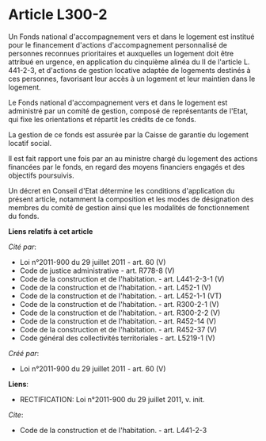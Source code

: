 # Article L300-2

Un Fonds national d'accompagnement vers et dans le logement est institué pour le financement d'actions d'accompagnement
personnalisé de personnes reconnues prioritaires et auxquelles un logement doit être attribué en urgence, en application du
cinquième alinéa du II de l'article L. 441-2-3, et d'actions de gestion locative adaptée de logements destinés à ces
personnes, favorisant leur accès à un logement et leur maintien dans le logement. 

Le Fonds national d'accompagnement vers et dans le logement est administré par un comité de gestion, composé de représentants
de l'Etat, qui fixe les orientations et répartit les crédits de ce fonds. 

La gestion de ce fonds est assurée par la Caisse de garantie du logement locatif social. 

Il est fait rapport une fois par an au ministre chargé du logement des actions financées par le fonds, en regard des moyens
financiers engagés et des objectifs poursuivis. 

Un décret en Conseil d'Etat détermine les conditions d'application du présent article, notamment la composition et les modes
de désignation des membres du comité de gestion ainsi que les modalités de fonctionnement du fonds.

**Liens relatifs à cet article**

_Cité par_:

  - Loi n°2011-900 du 29 juillet 2011 - art. 60 (V)
  - Code de justice administrative - art. R778-8 (V)
  - Code de la construction et de l'habitation. - art. L441-2-3-1 (V)
  - Code de la construction et de l'habitation. - art. L452-1 (V)
  - Code de la construction et de l'habitation. - art. L452-1-1 (VT)
  - Code de la construction et de l'habitation. - art. R300-2-1 (V)
  - Code de la construction et de l'habitation. - art. R300-2-2 (V)
  - Code de la construction et de l'habitation. - art. R452-14 (V)
  - Code de la construction et de l'habitation. - art. R452-37 (V)
  - Code général des collectivités territoriales - art. L5219-1 (V)

_Créé par_:

  - Loi n°2011-900 du 29 juillet 2011 - art. 60 (V)

**Liens**:

  - RECTIFICATION: Loi n°2011-900 du 29 juillet 2011, v. init.

_Cite_:

  - Code de la construction et de l'habitation. - art. L441-2-3
